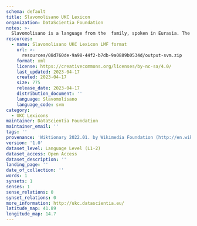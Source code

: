 ```yaml
---
schema: default
title: Slavomolisano UKC Lexicon
organization: DataScientia Foundation
notes: >-
  Slavomolisano is a language from the  family, spoken in Eurasia. The UKC Lexicon of Slavomolisano is represented as a lexico-semantic network. It consists of words, word senses, synsets, as well as sense-level and synset-level relationships.
resources:
  - name: Slavomolisano UKC Lexicon LMF format
    url: >-
      resources/08d760de-9a98-44f2-b7db-9a0889b0534d/output-svm.zip
    format: xml
    license: https://creativecommons.org/licenses/by-nc-sa/4.0/
    last_updated: 2023-04-17
    created: 2023-04-17
    size: 775
    release_date: 2023-04-17
    distribution_document: ''
    language: Slavomolisano
    language_code: svm
category:
  - UKC Lexicons
maintainer: DataScientia Foundation
maintainer_email: ''
tags: ''
provenance: 'Wiktionary 2022.01. by Wikimedia Foundation (http://en.wiktionary.org); Princeton WordNet 2.1 by Princeton University (https://wordnet.princeton.edu)'
version: '1.0'
dataset_level: Language Level (L1-2)
dataset_access: Open Access
dataset_description: ''
landing_page: ''
date_of_collection: ''
words: 1
synsets: 1
senses: 1
sense_relations: 0
synset_relations: 0
more_information: http://ukc.datascientia.eu/
latitude_map: 41.89
longitude_map: 14.7
---
```

